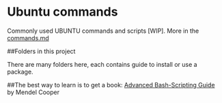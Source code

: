 # Ubuntu commands
Commonly used UBUNTU commands and scripts [WIP]. More in the [commands.md](commands.md)

##Folders in this project

There are many folders here, each contains guide to install or use a package.

##The best way to learn is to get a book:
[Advanced Bash-Scripting Guide](./abs-guide-new.pdf) by Mendel Cooper
